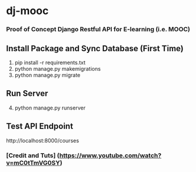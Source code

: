 # dj-mooc
### Proof of Concept Django Restful API for E-learning (i.e. MOOC)

## Install Package and Sync Database (First Time)
1. pip install -r requirements.txt
2. python manage.py makemigrations
3. python manage.py migrate
## Run Server
4. python manage.py runserver 

## Test API Endpoint
http://localhost:8000/courses

### [Credit and Tuts] (https://www.youtube.com/watch?v=mC0tTmVG0SY)
